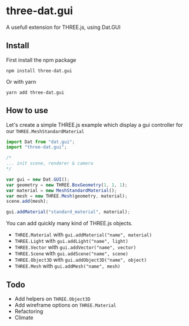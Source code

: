 # three-dat.gui

A usefull extension for THREE.js, using Dat.GUI 

## Install 

First install the npm package 
```
npm install three-dat.gui
```

Or with yarn
```
yarn add three-dat.gui
```


## How to use

Let's create a simple THREE.js example which display a gui controller for our `THREE.MeshStandardMaterial`

``` javascript
import Dat from "dat.gui";
import "three-dat.gui";

/* 
... init scene, renderer & camera
*/

var gui = new Dat.GUI();
var geometry = new THREE.BoxGeometry(1, 1, 1);
var material = new MeshStandardMaterial();
var mesh = new THREE.Mesh(geometry, material);
scene.add(mesh);

gui.addMaterial("standard_material", material);
```
 

You can add quickly many kind of THREE.js objects. 

- `THREE.Material` with `gui.addMaterial("name", material)`
- `THREE.Light` with `gui.addLight("name", light)`
- `THREE.Vector` with `gui.addVector("name", vector)`
- `THREE.Scene` with `gui.addScene("name", scene)`
- `THREE.Object3D` with `gui.addObject3D("name", object)`
- `THREE.Mesh` with `gui.addMesh("name", mesh)`

## Todo

- Add helpers on `THREE.Object3D`
- Add wireframe options on `THREE.Material`
- Refactoring 
- Climate